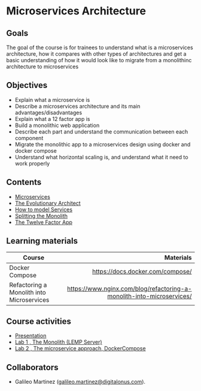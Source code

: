 # Microservices Architecture

## Goals
The goal of the course is for trainees to understand what is a microservices architecture, how it compares with other types of architectures and get a basic understanding of how it would look like to migrate from a monolithinc architecture to microservices   

## Objectives
- Explain what a microservice is      
- Describe a microservices architecture and its main advantages/disadvantages     
- Explain what a 12 factor app is     
- Build a monolithic web application     
- Describe each part and understand the communication between each component
- Migrate the monolithic app to a microservices design using docker and docker compose
- Understand what horizontal scaling is, and understand what it need to work properly

## Contents
- [Microservices](docs/Microservices.md)    
- [The Evolutionary Architect](docs/The_Evolutionary_Architect.md)
- [How to model Services](docs/How_to_model_Services.md)
- [Splitting the Monolith](docs/Splitting_The_Monolith.md)
- [The Twelve Factor App](docs/The_Twelve_Factor_App.md)

## Learning materials
| Course | Materials |
| ----------- |-------------:|
| Docker Compose | https://docs.docker.com/compose/ |
| Refactoring a Monolith into Microservices    | https://www.nginx.com/blog/refactoring-a-monolith-into-microservices/ |


## Course activities
- [Presentation](docs/Microservices.pdf)
- [Lab 1 , The Monolith (LEMP Server)](Lab01.md)
- [Lab 2 , The microservice approach, DockerCompose](Lab02.md)

## Collaborators
- Galileo Martinez (galileo.martinez@digitalonus.com).  

